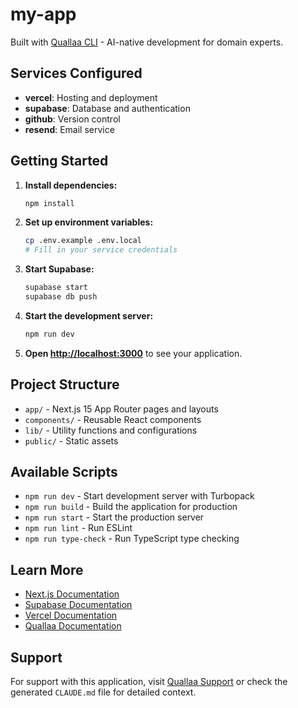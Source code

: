 # my-app

Built with [Quallaa CLI](https://quallaa.com) - AI-native development for domain experts.

## Services Configured

- **vercel**: Hosting and deployment
- **supabase**: Database and authentication
- **github**: Version control
- **resend**: Email service

## Getting Started

1. **Install dependencies:**
   ```bash
   npm install
   ```

2. **Set up environment variables:**
   ```bash
   cp .env.example .env.local
   # Fill in your service credentials
   ```

3. **Start Supabase:**
   ```bash
   supabase start
   supabase db push
   ```

4. **Start the development server:**
   ```bash
   npm run dev
   ```

5. **Open [http://localhost:3000](http://localhost:3000)** to see your application.

## Project Structure

- `app/` - Next.js 15 App Router pages and layouts
- `components/` - Reusable React components
- `lib/` - Utility functions and configurations
- `public/` - Static assets

## Available Scripts

- `npm run dev` - Start development server with Turbopack
- `npm run build` - Build the application for production
- `npm run start` - Start the production server
- `npm run lint` - Run ESLint
- `npm run type-check` - Run TypeScript type checking

## Learn More

- [Next.js Documentation](https://nextjs.org/docs)
- [Supabase Documentation](https://supabase.com/docs)
- [Vercel Documentation](https://vercel.com/docs)
- [Quallaa Documentation](https://docs.quallaa.com)

## Support

For support with this application, visit [Quallaa Support](https://quallaa.com/support) or check the generated `CLAUDE.md` file for detailed context.

